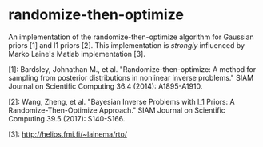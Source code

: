 # randomize-then-optimize
An implementation of the randomize-then-optimize algorithm for Gaussian priors \[1\] and l1 priors \[2\]. This implementation is *strongly* influenced by Marko Laine's Matlab implementation \[3\].

\[1\]: Bardsley, Johnathan M., et al. "Randomize-then-optimize: A method for sampling from posterior distributions in nonlinear inverse problems." SIAM Journal on Scientific Computing 36.4 (2014): A1895-A1910.

\[2\]: Wang, Zheng, et al. "Bayesian Inverse Problems with l_1 Priors: A Randomize-Then-Optimize Approach." SIAM Journal on Scientific Computing 39.5 (2017): S140-S166.

\[3\]: http://helios.fmi.fi/~lainema/rto/
